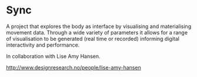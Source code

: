 Sync
====

A project that explores the body as interface by visualising and materialising movement data. Through a wide variety of parameters it allows for a range of visualisation to be generated (real time or recorded) informing digital interactivity and performance.

In collaboration with Lise Amy Hansen.

http://www.designresearch.no/people/lise-amy-hansen